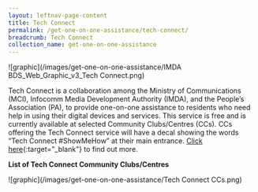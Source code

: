 ```yaml
---
layout: leftnav-page-content
title: Tech Connect
permalink: /get-one-on-one-assistance/tech-connect/
breadcrumb: Tech Connect
collection_name: get-one-on-one-assistance
---
```


![graphic](/images/get-one-on-one-assistance/IMDA BDS_Web_Graphic_v3_Tech Connect.png)

Tech Connect is a collaboration among the Ministry of Communications (MCI), Infocomm Media Development Authority (IMDA), and the People’s Association (PA), to provide one-on-one assistance to residents who need help in using their digital devices and services. This service is free and is currently available at selected Community Clubs/Centres (CCs). CCs offering the Tech Connect service will have a decal showing the words “Tech Connect #ShowMeHow” at their main entrance. [Click here](https://www.pa.gov.sg/engage/connect-with-government/tech-connect-brochures){:target="_blank"} to find out more.

**List of Tech Connect Community Clubs/Centres**<br>

![graphic](/images/get-one-on-one-assistance/Tech Connect CCs.png)
